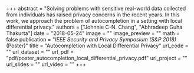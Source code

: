 +++
abstract = "Solving problems with sensitive real-world data collected from individuals has raised privacy concerns in the recent years. In this work, we approach the problem of autocompletion in a setting with local differential privacy."
authors = ["Johnnie C-N. Chang", "Abhradeep Guha Thakurta"]
date = "2018-05-24"
image = ""
image_preview = ""
math = false
publication = "*IEEE Security and Privacy Symposium (S&P 2018)* (Poster)"
title = "Autocompletion with Local Differential Privacy"
url_code = ""
url_dataset = ""
url_pdf = "pdf/poster_autocompletion_local_differential_privacy.pdf"
url_project = ""
url_slides = ""
url_video = ""
+++
